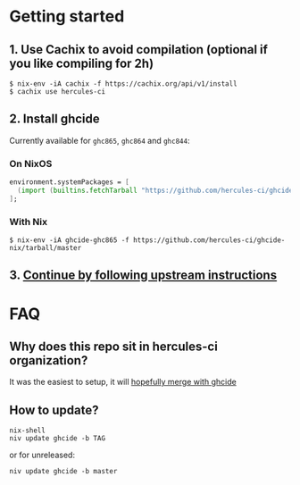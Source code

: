 # Getting started

## 1. Use Cachix to avoid compilation (optional if you like compiling for 2h)

    $ nix-env -iA cachix -f https://cachix.org/api/v1/install
    $ cachix use hercules-ci

## 2. Install ghcide

Currently available for `ghc865`, `ghc864` and `ghc844`:

### On NixOS

```nix
environment.systemPackages = [
  (import (builtins.fetchTarball "https://github.com/hercules-ci/ghcide-nix/tarball/master") {}).ghcide-ghc865
];
```

### With Nix

    $ nix-env -iA ghcide-ghc865 -f https://github.com/hercules-ci/ghcide-nix/tarball/master

## 3. [Continue by following upstream instructions](https://github.com/digital-asset/ghcide#test-ghcide)

# FAQ

## Why does this repo sit in hercules-ci organization?

It was the easiest to setup, it will [hopefully merge with ghcide](https://github.com/digital-asset/ghcide/issues/56)

## How to update?

    nix-shell
    niv update ghcide -b TAG

or for unreleased:

    niv update ghcide -b master
